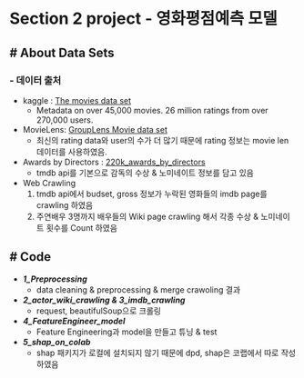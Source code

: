 # Section 2 project - 영화평점예측 모델
## # About Data Sets
### - 데이터 출처
- kaggle : [The movies data set](https://www.kaggle.com/rounakbanik/the-movies-dataset)
    - Metadata on over 45,000 movies. 26 million ratings from over 270,000 users.
- MovieLens: [GroupLens Movie data set](https://grouplens.org/datasets/movielens/)
    - 최신의 rating data와 user의 수가 더 많기 때문에 rating 정보는 movie len 데이터를 사용하였음.
- Awards by Directors : [220k_awards_by_directors](https://www.kaggle.com/stephanerappeneau/350-000-movies-from-themoviedborg)
    - tmdb api를 기본으로 감독의 수상 & 노미네이트 정보를 담고 있음
- Web Crawling
    1) tmdb api에서 budset, gross 정보가 누락된 영화들의 imdb page를 crawling 하였음
    2) 주연배우 3명까지 배우들의 Wiki page crawling 해서 각종 수상 & 노미네이트 횟수를 Count 하였음

## # Code
- ***1_Preprocessing*** 
    - data cleaning & preprocessing & merge crawoling 결과
- ***2_actor_wiki_crawling & 3_imdb_crawling***
    - request, beautifulSoup으로 크롤링
- ***4_FeatureEngineer_model***
    - Feature Engineering과 model을 만들고 튜닝 & test
- ***5_shap_on_colab*** 
    - shap 패키지가 로컬에 설치되지 않기 때문에 dpd, shap은 코랩에서 따로 작성하였음
